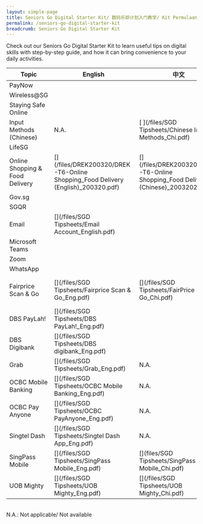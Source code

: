 ```yaml
---
layout: simple-page
title: Seniors Go Digital Starter Kit/ 数码乐龄计划入门教学/ Kit Permulaan Seniors Go Digital/ மூத்தோருக்கான மின்னிலக்கமயமாதல் இயக்கத்தின் பயன்பாட்டு வழிமுறைகள்
permalink: /seniors-go-digital-starter-kit
breadcrumb: Seniors Go Digital Starter Kit
---
```


Check out our Seniors Go Digital Starter Kit to learn useful tips on digital skills with step-by-step guide, and how it can bring convenience to your daily activities.

| Topic | English | 中文 | Melayu | தமிழ் |
| -- | -- | -- | -- | -- |
| PayNow | [ ](/files/SGD%20Tipsheets/PayNow_Eng.pdf) | [ ](/files/SGD%20Tipsheets/PayNow_Chi.pdf) | [ ](/files/SGD%20Tipsheets/PayNow_Malay.pdf) | [ ](/files/SGD%20Tipsheets/PayNow_Tamil.pdf)|
| Wireless@SG | [ ](/files/SGD%20Tipsheets/Wireless%40SGx_English.pdf) | [ ](/files/SGD%20Tipsheets/WirelessSGx_Chi.pdf) | [ ](/files/SGD%20Tipsheets/Wireless%40SGx_Malay.pdf) | [ ](/files/SGD%20Tipsheets/Wireless%40SGx_Tamil.pdf) |
| Staying Safe Online | [ ](/files/SGD%20Tipsheets/Staying%20Safe%20Online.pdf) | [ ](/files/SGD%20Tipsheets/Staying%20Safe%20Online_Chi.pdf) | [ ](/files/SGD%20Tipsheets/Staying%20Safe%20Online_Malay.pdf) | [ ](/files/SGD%20Tipsheets/Staying%20Safe%20Online_Tamil.pdf) |
| Input Methods (Chinese) | N.A. |  [ ](/files/SGD Tipsheets/Chinese Input Methods_Chi.pdf) |  N.A. |  N.A. |
| LifeSG | [](/files/SGD%20Tipsheets/LifeSG_Eng.pdf) | [](/files/SGD%20Tipsheets/LifeSG_Chi.pdf) | [](/files/SGD%20Tipsheets/LifeSG_Malay.pdf) | [](/files/SGD%20Tipsheets/LifeSG_Tamil.pdf) |
| Online Shopping & Food Delivery | [](/files/DREK200320/DREK-T6-Online Shopping_Food Delivery (English)_200320.pdf) | [](/files/DREK200320/DREK-T6-Online Shopping_Food Delivery (Chinese)_20032020.pdf) | N.A. | N.A. |
| Gov.sg | [](/files/SGD%20Tipsheets/Gov.sg_English.pdf) | [](/files/SGD%20Tipsheets/Gov.sg_Chi.pdf) | N.A. | N.A. |
| SGQR | [](/files/SGD%20Tipsheets/SGQR_English.pdf) | [](/files/SGD%20Tipsheets/SGQR_Chi.pdf) | [](/files/SGD%20Tipsheets/SGQR_Malay.pdf)| [](/files/SGD%20Tipsheets/SGQR_Tamil.pdf) |
| Email |[](/files/SGD Tipsheets/Email Account_English.pdf) | [](/files/SGD%20Tipsheets/Email%20Accounts_Chi.pdf) | [](/files/SGD%20Tipsheets/Email%20Account-Malay.pdf) |[](/files/SGD%20Tipsheets/Email%20Account_Tamil.pdf)|
| Microsoft Teams | [](/files/SGD%20Tipsheets/Microsoft%20Teams_English.pdf) | [](/files/SGD%20Tipsheets/Microsoft%20Teams_Chi.pdf) | [](/files/SGD%20Tipsheets/Microsoft%20Teams_Malay.pdf) | [](/files/SGD%20Tipsheets/Microsoft%20Teams_Tamil.pdf) |
| Zoom | [](/files/SGD%20Tipsheets/Zoom_English.pdf) | [](/files/SGD%20Tipsheets/Zoom_Chi.pdf) | [](/files/SGD%20Tipsheets/Zoom_Malay.pdf) | [](/files/SGD%20Tipsheets/Zoom_Tamil.pdf) |
| WhatsApp | [](/files/SGD%20Tipsheets/WhatsApp_English.pdf) | [](/files/SGD%20Tipsheets/WhatsApp_Chi.pdf) | [](/files/SGD%20Tipsheets/WhatsApp_Malay.pdf) | [](/files/SGD%20Tipsheets/WhatsApp_Tamil.pdf) |
| Fairprice Scan & Go | [](/files/SGD Tipsheets/Fairprice Scan & Go_Eng.pdf) | [](/files/SGD Tipsheets/FairPrice Scan & Go_Chi.pdf) | [](/files/SGD Tipsheets/Fairprice Scan & Go_Malay.pdf) | [](/files/SGD Tipsheets/FairPrice Scan & Go_Tamil.pdf) |
| DBS PayLah! | [](/files/SGD Tipsheets/DBS PayLah!_Eng.pdf) | [](/files/SGD%20Tipsheets/DBS%20PayLah_Chi.pdf) | [](/files/SGD%20Tipsheets/DBS%20PayLah!_Malay.pdf) | [](/files/SGD%20Tipsheets/DBS%20PayLah_Tamil.pdf) |
| DBS Digibank | [](/files/SGD Tipsheets/DBS digibank_Eng.pdf) | [](/files/SGD%20Tipsheets/DBS%20digibank_Chi.pdf) | [](/files/SGD%20Tipsheets/DBS%20digibank_Malay.pdf) | [](/files/SGD%20Tipsheets/DBS%20digibank_Tamil.pdf) |
| Grab | [](/files/SGD Tipsheets/Grab_Eng.pdf) | N.A. | N.A. | N.A. |
| OCBC Mobile Banking | [](/files/SGD Tipsheets/OCBC Mobile Banking_Eng.pdf) | N.A. | N.A. | N.A. |
| OCBC Pay Anyone | [](/files/SGD Tipsheets/OCBC PayAnyone_Eng.pdf) | N.A. | N.A. | N.A. |
| Singtel Dash | [](/files/SGD Tipsheets/Singtel Dash App_Eng.pdf) | N.A. | N.A. | N.A. |
| SingPass Mobile | [](/files/SGD Tipsheets/SingPass Mobile_Eng.pdf) | [](files/SGD Tipsheets/SingPass Mobile_Chi.pdf) | [](/files/SGD Tipsheets/SingPass Mobile_Malay.pdf) | [](/files/SGD Tipsheets/SingPass Mobile_Tamil.pdf) |
| UOB Mighty | [](/files/SGD Tipsheets/UOB Mighty_Eng.pdf) | [](/files/SGD Tipsheets/UOB Mighty_Chi.pdf) | [](/files/SGD Tipsheets/UOB Mighty_Malay.pdf) | [](/files/SGD Tipsheets/UOB Mighty_Tamil.pdf) |

<br>N.A.: Not applicable/ Not available

